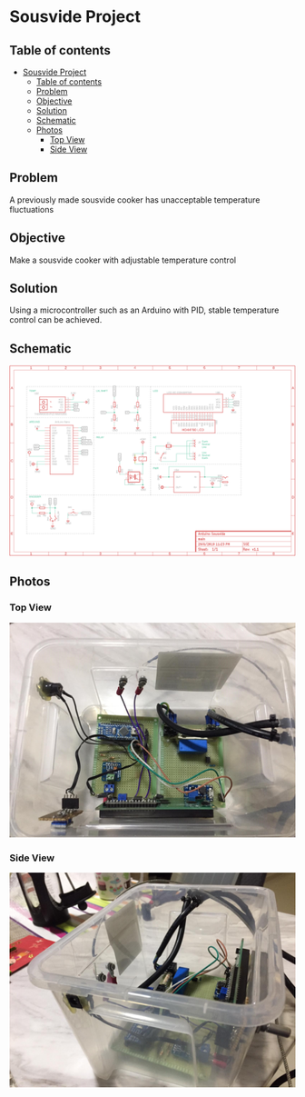 # Sousvide Project
## Table of contents
- [Sousvide Project](#sousvide-project)
  - [Table of contents](#table-of-contents)
  - [Problem](#problem)
  - [Objective](#objective)
  - [Solution](#solution)
  - [Schematic](#schematic)
  - [Photos](#photos)
    - [Top View](#top-view)
    - [Side View](#side-view)
## Problem
A previously made sousvide cooker has unacceptable temperature fluctuations
## Objective
Make a sousvide cooker with adjustable temperature control
## Solution
Using a microcontroller such as an Arduino with PID, stable temperature control can be achieved.
## Schematic
![Schematic](/docs/schematic.png)
## Photos
### Top View
![Top](/docs/top.jpeg)
### Side View
![Side](/docs/side.jpeg)
